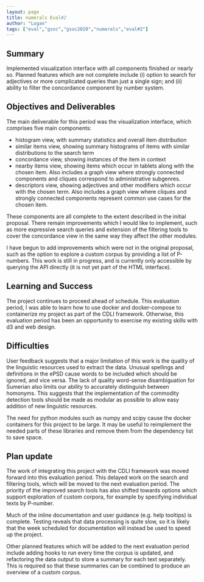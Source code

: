 ```yaml
---
layout: page
title: numerals Eval#2
author: "Logan"
tags: ["eval","gsoc","gsoc2020","numerals","eval#2"]
---
```


## Summary
Implemented visualization interface with all components finished or nearly so. Planned features which are not complete include (i) option to search for adjectives or more complicated queries than just a single sign; and (ii) ability to filter the concordance component by number system. 

## Objectives and Deliverables
The main deliverable for this period was the visualization interface, which comprises five main components:
- histogram view, with summary statistics and overall item distribution
- similar items view, showing summary histograms of items with similar distributions to the search term
- concordance view, showing instances of the item in context
- nearby items view, showing items which occur in tablets along with the chosen item. Also includes a graph view where strongly connected components and cliques correspond to administrative subgenres.
- descriptors view, showing adjectives and other modifiers which occur with the chosen term. Also includes a graph view where cliques and strongly connected components represent common use cases for the chosen item. 

These components are all complete to the extent described in the initial proposal. There remain improvements which I would like to implement, such as more expressive search queries and extension of the filtering tools to cover the concordance view in the same way they affect the other modules. 

I have begun to add improvements which were not in the original proposal, such as the option to explore a custom corpus by providing a list of P-numbers. This work is still in progress, and is currently only accessible by querying the API directly (it is not yet part of the HTML interface).

## Learning and Success
The project continues to proceed ahead of schedule. This evaluation period, I was able to learn how to use docker and docker-compose to containerize my project as part of the CDLI framework. Otherwise, this evaluation period has been an opportunity to exercise my existing skills with d3 and web design.

## Difficulties
User feedback suggests that a major limitation of this work is the quality of the linguistic resources used to extract the data. Unusual spellings and definitions in the ePSD cause words to be included which should be ignored, and vice versa. The lack of quality word-sense disambiguation for Sumerian also limits our ability to accurately distinguish between homonyms. This suggests that the implementation of the commodity detection tools should be made as modular as possible to allow easy addition of new linguistic resources.

The need for python modules such as numpy and scipy cause the docker containers for this project to be large. It may be useful to reimplement the needed parts of these libraries and remove them from the dependency list to save space.

## Plan update
The work of integrating this project with the CDLI framework was moved forward into this evaluation period. This delayed work on the search and filtering tools, which will be moved to the next evaluation period. The priority of the improved search tools has also shifted towards options which support exploration of custom corpora, for example by specifying individual texts by P-number.

Much of the inline documentation and user guidance (e.g. help tooltips) is complete. Testing reveals that data processing is quite slow, so it is likely that the week scheduled for documentation will instead be used to speed up the project.

Other planned features which will be added to the next evaluation period include adding hooks to run every time the corpus is updated, and refactoring the data output to store a summary for each text separately. This is required so that these summaries can be combined to produce an overview of a custom corpus.
